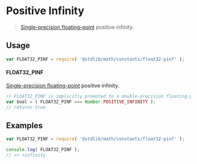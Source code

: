 # Positive Infinity

> [Single-precision floating-point][ieee754] positive infinity.

<section class="usage">

## Usage

``` javascript
var FLOAT32_PINF = require( '@stdlib/math/constants/float32-pinf' );
```

#### FLOAT32_PINF

[Single-precision floating-point][ieee754] positive infinity.

``` javascript
// FLOAT32_PINF is implicitly promoted to a double-precision floating-point number...
var bool = ( FLOAT32_PINF === Number.POSITIVE_INFINITY );
// returns true
```

</section>

<!-- /.usage -->

<section class="examples">

## Examples

``` javascript
var FLOAT32_PINF = require( '@stdlib/math/constants/float32-pinf' );

console.log( FLOAT32_PINF );
// => +infinity
```

</section>

<!-- /.examples -->

<section class="links">

[ieee754]: https://en.wikipedia.org/wiki/IEEE_754-1985

</section>

<!-- /.links -->
